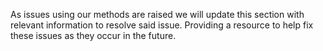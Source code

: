 As issues using our methods are raised we will update this section with relevant information to resolve said issue. Providing a resource to help fix these issues as they occur in the future.